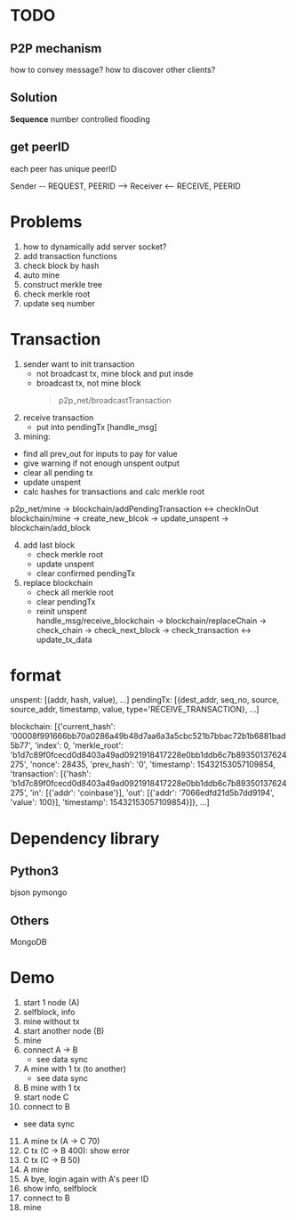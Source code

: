 # TODO
## P2P mechanism
how to convey message? how to discover other clients?

## Solution
**Sequence** number controlled flooding

## get peerID
each peer has unique peerID

Sender
-- REQUEST, PEERID  -->
Receiver
<-- RECEIVE, PEERID

# Problems
1. how to dynamically add server socket?
2. add transaction functions
3. check block by hash
4. auto mine
5. construct merkle tree
6. check merkle root
7. update seq number

# Transaction
1. sender want to init transaction
   - not broadcast tx, mine block and put insde
   - broadcast tx, not mine block
      > p2p_net/broadcastTransaction
2. receive transaction
   - put into pendingTx [handle_msg]
3. mining:
- find all prev_out for inputs to pay for value
- give warning if not enough unspent output 
- clear all pending tx
- update unspent
- calc hashes for transactions and calc merkle root

p2p_net/mine -> blockchain/addPendingTransaction <-> checkInOut
blockchain/mine -> create_new_blcok -> update_unspent
-> blockchain/add_block

4. add last block
   - check merkle root
   - update unspent
   - clear confirmed pendingTx
5. replace blockchain
   - check all merkle root
   - clear pendingTx
   - reinit unspent    
handle_msg/receive_blockchain -> blockchain/replaceChain -> check_chain
-> check_next_block -> check_transaction <-> update_tx_data

# format
unspent: [(addr, hash, value), ...]
pendingTx: [{dest_addr, seq_no, source, 
            source_addr, timestamp, value, type='RECEIVE_TRANSACTION}, ...]

blockchain: 
[{'current_hash': '00008f991666bb70a0286a49b48d7aa6a3a5cbc521b7bbac72b1b6881bad5b77',
  'index': 0,
  'merkle_root': 'b1d7c89f0fcecd0d8403a49ad0921918417228e0bb1ddb6c7b89350137624275',
  'nonce': 28435,
  'prev_hash': '0',
  'timestamp': 15432153057109854,
  'transaction': [{'hash': 'b1d7c89f0fcecd0d8403a49ad0921918417228e0bb1ddb6c7b89350137624275',
                   'in': [{'addr': 'coinbase'}],
                   'out': [{'addr': '7066edfd21d5b7dd9194', 'value': 100}],
                   'timestamp': 15432153057109854}]}, ...]



# Dependency library
## Python3
bjson
pymongo

## Others
MongoDB

# Demo
1. start 1 node (A)
2. selfblock, info
3. mine without tx
4. start another node (B)
5. mine
6. connect A -> B
   - see data sync
7. A mine with 1 tx (to another)
   - see data sync
8. B mine with 1 tx
9. start node C
10. connect to B
   - see data sync
11. A mine tx (A -> C 70)
12. C tx (C -> B 400): show error
13. C tx (C -> B 50)
14. A mine 
15. A bye, login again with A's peer ID
16. show info, selfblock
17. connect to B
18. mine

